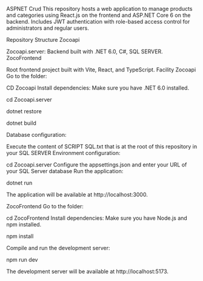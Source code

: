 

ASPNET Crud
This repository hosts a web application to manage products and categories using React.js on the frontend and ASP.NET Core 6 on the backend. Includes JWT authentication with role-based access control for administrators and regular users.

Repository Structure
Zocoapi

Zocoapi.server: Backend built with .NET 6.0, C#, SQL SERVER.
ZocoFrontend

Root frontend project built with Vite, React, and TypeScript.
Facility
Zocoapi
Go to the folder:

CD Zocoapi
Install dependencies: Make sure you have .NET 6.0 installed.

cd Zocoapi.server

dotnet restore

dotnet build

Database configuration:

Execute the content of SCRIPT SQL.txt that is at the root of this repository in your SQL SERVER
Environment configuration:

cd Zocoapi.server
Configure the appsettings.json and enter your URL of your SQL Server database
Run the application:

dotnet run

The application will be available at http://localhost:3000.

ZocoFrontend
Go to the folder:

cd ZocoFrontend
Install dependencies: Make sure you have Node.js and npm installed.

npm install

Compile and run the development server:

npm run dev

The development server will be available at http://localhost:5173.



